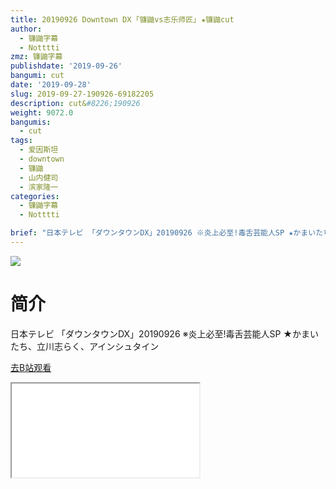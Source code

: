 ```yaml
---
title: 20190926 Downtown DX ｢镰鼬vs志乐师匠｣ ★镰鼬cut
author:
  - 镰鼬字幕
  - Notttti
zmz: 镰鼬字幕
publishdate: '2019-09-26'
bangumi: cut
date: '2019-09-28'
slug: 2019-09-27-190926-69182205
description: cut&#8226;190926
weight: 9072.0
bangumis: 
  - cut
tags:
  - 爱因斯坦
  - downtown
  - 镰鼬
  - 山内健司
  - 滨家隆一
categories:
  - 镰鼬字幕
  - Notttti

brief: "日本テレビ 「ダウンタウンDX」20190926 ※炎上必至!毒舌芸能人SP ★かまいたち、立川志らく、アインシュタイン"
---
```

![](https://raw.githubusercontent.com/tcgriffith/owaraisite/master/static/tmpimg/c8237490a8e95b9408a85ed808b484d37181da64.jpg.480.jpg)
# 简介  
日本テレビ
「ダウンタウンDX」20190926
※炎上必至!毒舌芸能人SP
★かまいたち、立川志らく、アインシュタイン  

[去B站观看](https://www.bilibili.com/video/av69182205/)
<div class ="resp-container"><iframe class="testiframe" src="//player.bilibili.com/player.html?aid=69182205"", scrolling="no", allowfullscreen="true" > </iframe></div> 
